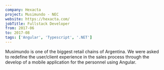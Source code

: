 ```yaml
---
company: Hexacta
project: Musimundo - NEC
website: https://hexacta.com/
jobTitle: Fullstack Developer
from: 2017-06
to: 2017-08
tags: ['Angular', 'Typescript', '.NET']
---
```


Musimundo is one of the biggest retail chains of Argentina. We were asked to redefine the user/client experience in the sales process through the develop of a mobile application for the personnel using Angular.
